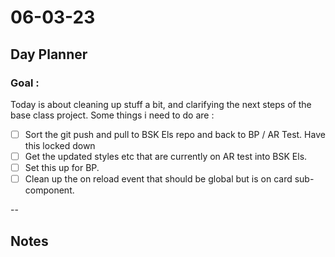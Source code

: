# 06-03-23

## Day Planner

### Goal :
Today is about cleaning up stuff a bit, and clarifying the next steps of the base class project. Some things i need to do are :
- [ ] Sort the git push and pull to BSK Els repo and back to BP / AR Test. Have this locked down
- [ ] Get the updated styles etc that are currently on AR test into BSK Els.
- [ ] Set this up for BP.
- [ ] Clean up the on reload event that should be global but is on card sub-component.

--

## Notes

###

